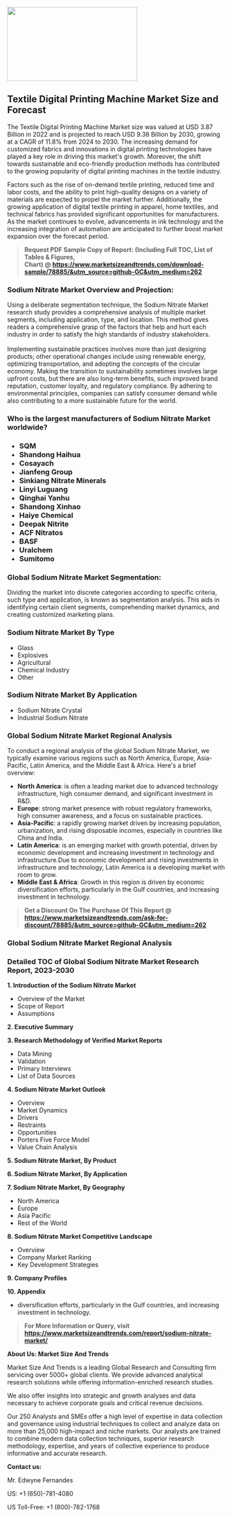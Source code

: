 <p><img class="alignnone size-medium wp-image-20088" src="https://ffe5etoiles.com/wp-content/uploads/2024/12/MST1-300x171.png" alt="" width="300" height="171" /></p><h2>Textile Digital Printing Machine Market Size and Forecast</h2><p>The Textile Digital Printing Machine Market size was valued at USD 3.87 Billion in 2022 and is projected to reach USD 9.38 Billion by 2030, growing at a CAGR of 11.8% from 2024 to 2030. The increasing demand for customized fabrics and innovations in digital printing technologies have played a key role in driving this market's growth. Moreover, the shift towards sustainable and eco-friendly production methods has contributed to the growing popularity of digital printing machines in the textile industry.</p><p>Factors such as the rise of on-demand textile printing, reduced time and labor costs, and the ability to print high-quality designs on a variety of materials are expected to propel the market further. Additionally, the growing application of digital textile printing in apparel, home textiles, and technical fabrics has provided significant opportunities for manufacturers. As the market continues to evolve, advancements in ink technology and the increasing integration of automation are anticipated to further boost market expansion over the forecast period.</p></p><blockquote id="" class=""><strong>Request PDF Sample Copy of Report: (Including Full TOC, List of Tables &amp; Figures, Chart)&nbsp;@&nbsp;<strong><a href="https://www.marketsizeandtrends.com/download-sample/78885/&utm_source=github-GC&utm_medium=262" target="_blank">https://www.marketsizeandtrends.com/download-sample/78885/&utm_source=github-GC&utm_medium=262</a></strong></strong></blockquote><h3 id="" class="">Sodium Nitrate Market&nbsp;Overview and Projection:</h3><p id="" class="">Using a deliberate segmentation technique, the Sodium Nitrate Market research study provides a comprehensive analysis of multiple market segments, including application, type, and location. This method gives readers a comprehensive grasp of the factors that help and hurt each industry in order to satisfy the high standards of industry stakeholders. <br /> <br />Implementing sustainable practices involves more than just designing products; other operational changes include using renewable energy, optimizing transportation, and adopting the concepts of the circular economy. Making the transition to sustainability sometimes involves large upfront costs, but there are also long-term benefits, such improved brand reputation, customer loyalty, and regulatory compliance. By adhering to environmental principles, companies can satisfy consumer demand while also contributing to a more sustainable future for the world.</p><h3 id="" class="">Who is the largest manufacturers of&nbsp;Sodium Nitrate Market worldwide?</h3><h3 class=""><p><ul><li>SQM </li><li> Shandong Haihua </li><li> Cosayach </li><li> Jianfeng Group </li><li> Sinkiang Nitrate Minerals </li><li> Linyi Luguang </li><li> Qinghai Yanhu </li><li> Shandong Xinhao </li><li> Haiye Chemical </li><li> Deepak Nitrite </li><li> ACF Nitratos </li><li> BASF </li><li> Uralchem </li><li> Sumitomo</li></ul></p></h3><h3 id="" class="">Global&nbsp;Sodium Nitrate Market Segmentation:</h3><p id="" class="">Dividing the market into discrete categories according to specific criteria, such type and application, is known as segmentation analysis. This aids in identifying certain client segments, comprehending market dynamics, and creating customized marketing plans.</p><h3 id="" class="">Sodium Nitrate Market&nbsp;By Type</h3><p><p><ul><li>Glass</li><li> Explosives</li><li> Agricultural</li><li> Chemical Industry</li><li> Other</p></li></ul></p></p><h3 id="" class="">Sodium Nitrate Market&nbsp;By Application</h3><p class=""><p><ul><li>Sodium Nitrate Crystal</li><li> Industrial Sodium Nitrate</li></ul></p></p><h3 id="" class="">Global Sodium Nitrate Market Regional Analysis</h3><p id="" class="">To conduct a regional analysis of the global Sodium Nitrate Market, we typically examine various regions such as North America, Europe, Asia-Pacific, Latin America, and the Middle East &amp; Africa. Here's a brief overview:</p><ul><li><strong>North America</strong>: is often a leading market due to advanced technology infrastructure, high consumer demand, and significant investment in R&amp;D.</li><li><strong>Europe</strong>: strong market presence with robust regulatory frameworks, high consumer awareness, and a focus on sustainable practices.</li><li><strong>Asia-Pacific</strong>: a rapidly growing market driven by increasing population, urbanization, and rising disposable incomes, especially in countries like China and India.</li><li><strong>Latin America</strong>: is an emerging market with growth potential, driven by economic development and increasing investment in technology and infrastructure.Due to economic development and rising investments in infrastructure and technology, Latin America is a developing market with room to grow.</li><li><strong>Middle East &amp; Africa</strong>: Growth in this region is driven by economic diversification efforts, particularly in the Gulf countries, and increasing investment in technology.</li></ul><blockquote id="" class=""><strong>Get a Discount On The Purchase Of This Report @ <strong><a href="https://www.marketsizeandtrends.com/ask-for-discount/78885/&utm_source=github-GC&utm_medium=262" target="_blank">https://www.marketsizeandtrends.com/ask-for-discount/78885/&utm_source=github-GC&utm_medium=262</a></strong></strong></blockquote><h3 id="" class="">Global Sodium Nitrate Market Regional Analysis</h3><h3 id="" class="">Detailed TOC of Global Sodium Nitrate Market Research Report, 2023-2030</h3><p id="" class=""><strong>1. Introduction of the Sodium Nitrate Market</strong></p><ul><li>Overview of the Market</li><li>Scope of Report</li><li>Assumptions</li></ul><p id="" class=""><strong>2. Executive Summary</strong></p><p id="" class=""><strong>3. Research Methodology of Verified Market Reports</strong></p><ul><li>Data Mining</li><li>Validation</li><li>Primary Interviews</li><li>List of Data Sources</li></ul><p id="" class=""><strong>4. Sodium Nitrate Market Outlook</strong></p><ul><li>Overview</li><li>Market Dynamics</li><li>Drivers</li><li>Restraints</li><li>Opportunities</li><li>Porters Five Force Model</li><li>Value Chain Analysis</li></ul><p id="" class=""><strong>5. Sodium Nitrate Market, By Product</strong></p><p id="" class=""><strong>6. Sodium Nitrate Market, By Application</strong></p><p id="" class=""><strong>7. Sodium Nitrate Market, By Geography</strong></p><ul><li>North America</li><li>Europe</li><li>Asia Pacific</li><li>Rest of the World</li></ul><p id="" class=""><strong>8. Sodium Nitrate Market Competitive Landscape</strong></p><ul><li>Overview</li><li>Company Market Ranking</li><li>Key Development Strategies</li></ul><p id="" class=""><strong>9. Company Profiles</strong></p><p id="" class=""><strong>10. Appendix</strong></p><ul><li>diversification efforts, particularly in the Gulf countries, and increasing investment in technology.</li></ul><blockquote id="" class=""><strong>For More Information or Query, visit <strong><strong><a href="https://www.marketsizeandtrends.com/report/sodium-nitrate-market/" target="_blank">https://www.marketsizeandtrends.com/report/sodium-nitrate-market/</a></strong></strong></strong></blockquote><p id="" class=""><strong>About Us: Market Size And Trends</strong></p><p id="" class="">Market Size And Trends is a leading Global Research and Consulting firm servicing over 5000+ global clients. We provide advanced analytical research solutions while offering information-enriched research studies.</p><p id="" class="">We also offer insights into strategic and growth analyses and data necessary to achieve corporate goals and critical revenue decisions.</p><p id="" class="">Our 250 Analysts and SMEs offer a high level of expertise in data collection and governance using industrial techniques to collect and analyze data on more than 25,000 high-impact and niche markets. Our analysts are trained to combine modern data collection techniques, superior research methodology, expertise, and years of collective experience to produce informative and accurate research.</p><p id="" class=""><strong>Contact us:</strong></p><p id="" class="">Mr. Edwyne Fernandes</p><p id="" class="">US: +1 (650)-781-4080</p><p id="" class="">US Toll-Free: +1 (800)-782-1768</p>
